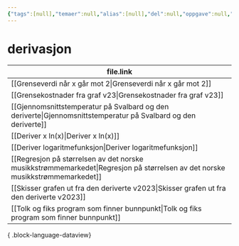 ```yaml
---
{"tags":[null],"temaer":null,"alias":[null],"del":null,"oppgave":null,"fag":null,"eksamen":null,"dg-publish":true,"title":"derivasjon","date":"2023-05-28","modified":"2023-06-01","permalink":"/temaer/derivasjon/","dgPassFrontmatter":true}
---
```



# derivasjon
| file.link                                                                                                                       |
| ------------------------------------------------------------------------------------------------------------------------------- |
| [[Grenseverdi når x går mot 2\|Grenseverdi når x går mot 2]]                                                                 |
| [[Grensekostnader fra graf v23\|Grensekostnader fra graf v23]]                                                               |
| [[Gjennomsnittstemperatur på Svalbard og den deriverte\|Gjennomsnittstemperatur på Svalbard og den deriverte]]               |
| [[Deriver x ln(x)\|Deriver x ln(x)]]                                                                                         |
| [[Deriver logaritmefunksjon\|Deriver logaritmefunksjon]]                                                                     |
| [[Regresjon på størrelsen av det norske musikkstrømmemarkedet\|Regresjon på størrelsen av det norske musikkstrømmemarkedet]] |
| [[Skisser grafen ut fra den deriverte v2023\|Skisser grafen ut fra den deriverte v2023]]                                     |
| [[Tolk og fiks program som finner bunnpunkt\|Tolk og fiks program som finner bunnpunkt]]                                     |

{ .block-language-dataview}
